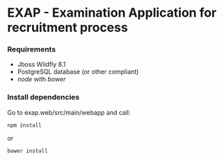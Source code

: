 EXAP - Examination Application for recruitment process
======================================================

### Requirements
* Jboss Wildfly 8.1
* PostgreSQL database (or other compliant)
* _node_ with _bower_

### Install dependencies

Go to exap.web/src/main/webapp and call:

```
npm install
```

or

```
bower install
```

